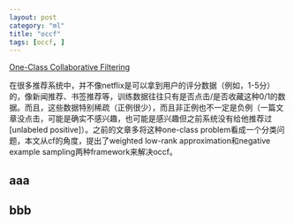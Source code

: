 ```yaml
---
layout: post
category: "ml"
title: "occf"
tags: [occf, ]
---
```


[One-Class Collaborative Filtering](https://pdfs.semanticscholar.org/7d54/15874e0f8b8f9eda49187a9030ce6bca41b1.pdf)

在很多推荐系统中，并不像netflix是可以拿到用户的评分数据（例如，1-5分）的，像新闻推荐、书签推荐等，训练数据往往只有是否点击/是否收藏这种0/1的数据。而且，这些数据特别稀疏（正例很少），而且非正例也不一定是负例（一篇文章没点击，可能是确实不感兴趣，也可能是感兴趣但之前系统没有给他推荐过[unlabeled positive]）。之前的文章多将这种one-class problem看成一个分类问题，本文从cf的角度，提出了weighted low-rank approximation和negative example sampling两种framework来解决occf。

## aaa

## bbb



